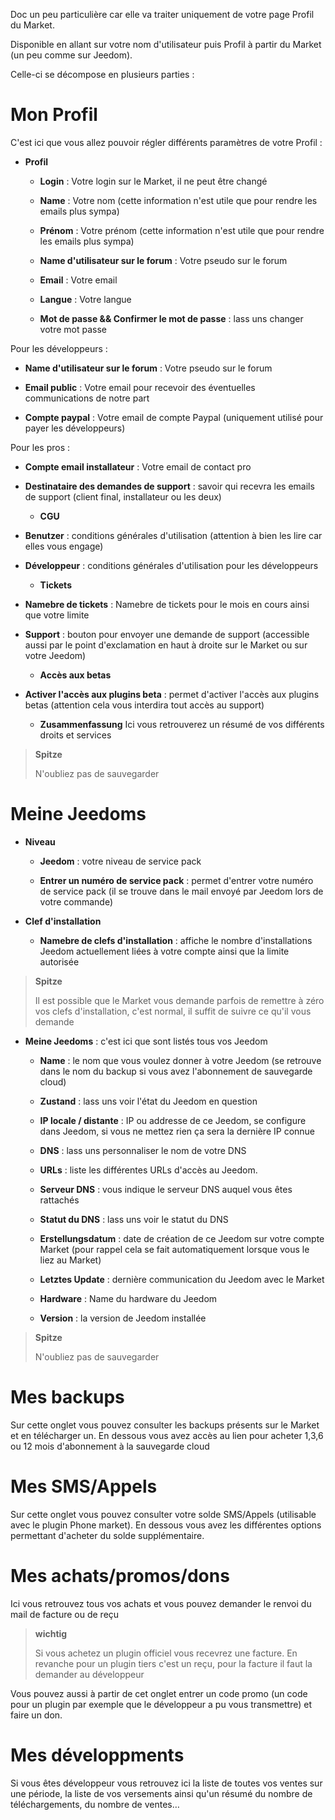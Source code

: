 Doc un peu particulière car elle va traiter uniquement de votre page
Profil du Market.

Disponible en allant sur votre nom d'utilisateur puis Profil à partir du
Market (un peu comme sur Jeedom).

Celle-ci se décompose en plusieurs parties :

Mon Profil 
==========

C'est ici que vous allez pouvoir régler différents paramètres de votre
Profil :

-   **Profil**

    -   **Login** : Votre login sur le Market, il ne peut être changé

    -   **Name** : Votre nom (cette information n'est utile que pour
        rendre les emails plus sympa)

    -   **Prénom** : Votre prénom (cette information n'est utile que
        pour rendre les emails plus sympa)

    -   **Name d'utilisateur sur le forum** : Votre pseudo sur le forum

    -   **Email** : Votre email

    -   **Langue** : Votre langue

    -   **Mot de passe && Confirmer le mot de passe** : lass uns
        changer votre mot passe

Pour les développeurs :

-   **Name d'utilisateur sur le forum** : Votre pseudo sur le forum

-   **Email public** : Votre email pour recevoir des éventuelles
    communications de notre part

-   **Compte paypal** : Votre email de compte Paypal (uniquement utilisé
    pour payer les développeurs)

Pour les pros :

-   **Compte email installateur** : Votre email de contact pro

-   **Destinataire des demandes de support** : savoir qui recevra les
    emails de support (client final, installateur ou les deux)

    -   **CGU**

-   **Benutzer** : conditions générales d'utilisation (attention à
    bien les lire car elles vous engage)

-   **Développeur** : conditions générales d'utilisation pour les
    développeurs

    -   **Tickets**

-   **Namebre de tickets** : Namebre de tickets pour le mois en cours
    ainsi que votre limite

-   **Support** : bouton pour envoyer une demande de support (accessible
    aussi par le point d'exclamation en haut à droite sur le Market ou
    sur votre Jeedom)

    -   **Accès aux betas**

-   **Activer l'accès aux plugins beta** : permet d'activer l'accès aux
    plugins betas (attention cela vous interdira tout accès au support)

    -   **Zusammenfassung** Ici vous retrouverez un résumé de vos différents
        droits et services

> **Spitze**
>
> N'oubliez pas de sauvegarder

Meine Jeedoms 
===========

-   **Niveau**

    -   **Jeedom** : votre niveau de service pack

    -   **Entrer un numéro de service pack** : permet d'entrer votre
        numéro de service pack (il se trouve dans le mail envoyé par
        Jeedom lors de votre commande)

-   **Clef d'installation**

    -   **Namebre de clefs d'installation** : affiche le nombre
        d'installations Jeedom actuellement liées à votre compte ainsi
        que la limite autorisée

> **Spitze**
>
> Il est possible que le Market vous demande parfois de remettre à zéro
> vos clefs d'installation, c'est normal, il suffit de suivre ce qu'il
> vous demande

-   **Meine Jeedoms** : c'est ici que sont listés tous vos Jeedom

    -   **Name** : le nom que vous voulez donner à votre Jeedom (se
        retrouve dans le nom du backup si vous avez l'abonnement de
        sauvegarde cloud)

    -   **Zustand** : lass uns voir l'état du Jeedom en question

    -   **IP locale / distante** : IP ou addresse de ce Jeedom, se
        configure dans Jeedom, si vous ne mettez rien ça sera la
        dernière IP connue

    -   **DNS** : lass uns personnaliser le nom de votre DNS

    -   **URLs** : liste les différentes URLs d'accès au Jeedom.

    -   **Serveur DNS** : vous indique le serveur DNS auquel vous
        êtes rattachés

    -   **Statut du DNS** : lass uns voir le statut du DNS

    -   **Erstellungsdatum** : date de création de ce Jeedom sur votre
        compte Market (pour rappel cela se fait automatiquement lorsque
        vous le liez au Market)

    -   **Letztes Update** : dernière communication du Jeedom avec
        le Market

    -   **Hardware** : Name du hardware du Jeedom

    -   **Version** : la version de Jeedom installée

> **Spitze**
>
> N'oubliez pas de sauvegarder

Mes backups 
===========

Sur cette onglet vous pouvez consulter les backups présents sur le
Market et en télécharger un. En dessous vous avez accès au lien pour
acheter 1,3,6 ou 12 mois d'abonnement à la sauvegarde cloud

Mes SMS/Appels 
==============

Sur cette onglet vous pouvez consulter votre solde SMS/Appels
(utilisable avec le plugin Phone market). En dessous vous avez les
différentes options permettant d'acheter du solde supplémentaire.

Mes achats/promos/dons 
======================

Ici vous retrouvez tous vos achats et vous pouvez demander le renvoi du
mail de facture ou de reçu

> **wichtig**
>
> Si vous achetez un plugin officiel vous recevrez une facture. En
> revanche pour un plugin tiers c'est un reçu, pour la facture il faut
> la demander au développeur

Vous pouvez aussi à partir de cet onglet entrer un code promo (un code
pour un plugin par exemple que le développeur a pu vous transmettre) et
faire un don.

Mes développments 
=================

Si vous êtes développeur vous retrouvez ici la liste de toutes vos
ventes sur une période, la liste de vos versements ainsi qu'un résumé du
nombre de téléchargements, du nombre de ventes…​
